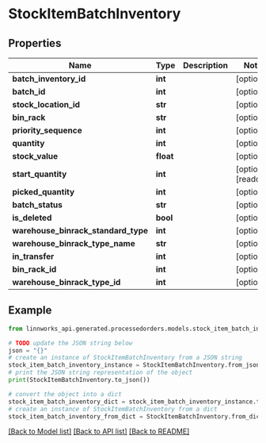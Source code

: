 # StockItemBatchInventory


## Properties

Name | Type | Description | Notes
------------ | ------------- | ------------- | -------------
**batch_inventory_id** | **int** |  | [optional] 
**batch_id** | **int** |  | [optional] 
**stock_location_id** | **str** |  | [optional] 
**bin_rack** | **str** |  | [optional] 
**priority_sequence** | **int** |  | [optional] 
**quantity** | **int** |  | [optional] 
**stock_value** | **float** |  | [optional] 
**start_quantity** | **int** |  | [optional] [readonly] 
**picked_quantity** | **int** |  | [optional] 
**batch_status** | **str** |  | [optional] 
**is_deleted** | **bool** |  | [optional] 
**warehouse_binrack_standard_type** | **int** |  | [optional] 
**warehouse_binrack_type_name** | **str** |  | [optional] 
**in_transfer** | **int** |  | [optional] 
**bin_rack_id** | **int** |  | [optional] 
**warehouse_binrack_type_id** | **int** |  | [optional] 

## Example

```python
from linnworks_api.generated.processedorders.models.stock_item_batch_inventory import StockItemBatchInventory

# TODO update the JSON string below
json = "{}"
# create an instance of StockItemBatchInventory from a JSON string
stock_item_batch_inventory_instance = StockItemBatchInventory.from_json(json)
# print the JSON string representation of the object
print(StockItemBatchInventory.to_json())

# convert the object into a dict
stock_item_batch_inventory_dict = stock_item_batch_inventory_instance.to_dict()
# create an instance of StockItemBatchInventory from a dict
stock_item_batch_inventory_from_dict = StockItemBatchInventory.from_dict(stock_item_batch_inventory_dict)
```
[[Back to Model list]](../README.md#documentation-for-models) [[Back to API list]](../README.md#documentation-for-api-endpoints) [[Back to README]](../README.md)


